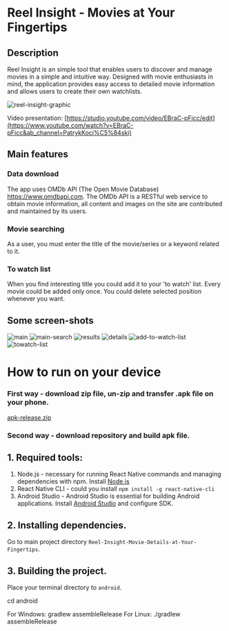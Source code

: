 # Reel Insight - Movies at Your Fingertips

  ## Description
  Reel Insight is an simple tool that enables users to discover and manage movies in a simple and intuitive way. Designed with movie enthusiasts in mind, the application provides easy access to detailed movie information and allows users to create their own watchlists.
  
  ![reel-insight-graphic](https://github.com/Pako2425/Reel-Insight-Movie-Details-at-Your-Fingertips/assets/84390058/4d80076a-0a2f-4164-af3a-2db75e984454)
  
  Video presentation: [https://studio.youtube.com/video/EBraC-pFicc/edit](https://www.youtube.com/watch?v=EBraC-pFicc&ab_channel=PatrykKoci%C5%84ski)

## Main features
### Data download
The app uses OMDb API (The Open Movie Database) https://www.omdbapi.com. The OMDb API is a RESTful web service to obtain movie information, all content and images on the site are contributed and maintained by its users.

### Movie searching
As a user, you must enter the title of the movie/series or a keyword related to it.

### To watch list
When you find interesting title you could add it to your 'to watch' list. Every movie could be added only once. You could delete selected position whenever you want.

## Some screen-shots
![main](https://github.com/Pako2425/Reel-Insight-Movie-Details-at-Your-Fingertips/assets/84390058/1f19d8c8-9f18-4db7-9c3c-5deb21347eea)
![main-search](https://github.com/Pako2425/Reel-Insight-Movie-Details-at-Your-Fingertips/assets/84390058/0363fdbb-1cf4-405e-8427-0be6cc235686)
![results](https://github.com/Pako2425/Reel-Insight-Movie-Details-at-Your-Fingertips/assets/84390058/24aff9ac-d30f-40d5-b3cb-4d053aa06044)
![details](https://github.com/Pako2425/Reel-Insight-Movie-Details-at-Your-Fingertips/assets/84390058/70349453-a370-4cd1-847d-935c5e516407)
![add-to-watch-list](https://github.com/Pako2425/Reel-Insight-Movie-Details-at-Your-Fingertips/assets/84390058/dba74365-2520-42ef-a194-9b0eea4c95d1)
![towatch-list](https://github.com/Pako2425/Reel-Insight-Movie-Details-at-Your-Fingertips/assets/84390058/f502c257-663f-4234-8680-ec4d45d62676)

# How to run on your device
### First way - download zip file, un-zip and transfer .apk file on your phone.
[apk-release.zip](https://github.com/user-attachments/files/15568393/apk-release.zip)

### Second way - download repository and build apk file.
## 1. Required tools:
  1. Node.js - necessary for running React Native commands and managing dependencies with npm. Install [Node.js](https://nodejs.org/en/download/package-manager/current)
  2. React Native CLI - could you install `npm install -g react-native-cli`
  3. Android Studio - Android Studio is essential for building Android applications. Install [Android Studio](https://developer.android.com/studio?hl=pl) and configure SDK.

## 2. Installing dependencies.
  Go to main project directory `Reel-Insight-Movie-Details-at-Your-Fingertips`.

## 3. Building the project.
  Place your terminal directory to `android`.
  
  cd android
  
  For Windows: gradlew assembleRelease
  For Linux: ./gradlew assembleRelease

